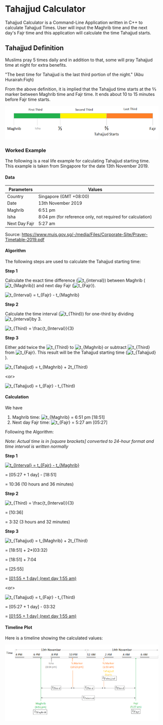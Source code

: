 # Tahajjud Calculator
Tahajjud Calculator is a Command-Line Application written in C++ to calculate Tahajjud Times. User will input the Maghrib time and the next day's Fajr time and this application will calculate the time Tahajjud starts. 

## Tahajjud Definition

Muslims pray 5 times daily and in addition to that, some will pray Tahajjud time at night for extra benefits. 

"The best time for Tahajjud is the last third portion of the night." (Abu Hurairah:Fiqh)

From the above definition, it is implied that the Tahajjud time starts at the ⅔ marker between Maghrib time and Fajr time. It ends about 10 to 15 minutes before Fajr time starts. 


![](/DefinitionTimeline.png)



### Worked Example 

The following is a real life example for calculating Tahajjud starting time. This example is taken from Singapore for the date 13th November 2019. 

#### Data 

| Parameters    | Values                                                     |
| ------------- | ---------------------------------------------------------- |
| Country       | Singapore (GMT +08:00)                                     |
| Date          | 13th November 2019                                         |
| Maghrib       | 6:51 pm                                                    |
| Isha          | 8:04 pm (for reference only, not required for calculation) |
| Next Day Fajr | 5:27 am                                                    |

Source: https://www.muis.gov.sg/-/media/Files/Corporate-Site/Prayer-Timetable-2019.pdf



#### Algorithm 

The following steps are used to calculate the Tahajjud starting time: 

**Step 1**

Calculate the exact time difference (<img src="https://latex.codecogs.com/gif.latex?t_{interval}" title="t_{interval}" />) between Maghrib (<img src="https://latex.codecogs.com/gif.latex?t_{Maghrib}" title="t_{Maghrib}" />) and next day Fajr (<img src="https://latex.codecogs.com/gif.latex?t_{Fajr}" title="t_{Fajr}" />). 

<img src="https://latex.codecogs.com/gif.latex?t_{Interval}&space;=&space;t_{Fajr}&space;-&space;t_{Maghrib}" title="t_{Interval} = t_{Fajr} - t_{Maghrib}" />

**Step 2**

Calculate the time interval (<img src="https://latex.codecogs.com/gif.latex?t_{Third}" title="t_{Third}" />) for one-third by dividing <img src="https://latex.codecogs.com/gif.latex?t_{interval}" title="t_{interval}" />by 3. 
   
<img src="https://latex.codecogs.com/gif.latex?t_{Third}&space;=&space;\frac{t_{Interval}}{3}" title="t_{Third} = \frac{t_{Interval}}{3}" />

**Step 3**

Either add twice the <img src="https://latex.codecogs.com/gif.latex?t_{Third}" title="t_{Third}" /> to <img src="https://latex.codecogs.com/gif.latex?t_{Maghrib}" title="t_{Maghrib}" /> or subtract <img src="https://latex.codecogs.com/gif.latex?t_{Third}" title="t_{Third}" /> from <img src="https://latex.codecogs.com/gif.latex?t_{Fajr}" title="t_{Fajr}" />. This result will be the Tahajjud starting time (<img src="https://latex.codecogs.com/gif.latex?t_{Tahajjud}" title="t_{Tahajjud}" />). 

<img src="https://latex.codecogs.com/gif.latex?t_{Tahajjud}&space;=&space;t_{Maghrib}&space;&plus;&space;2t_{Third}" title="t_{Tahajjud} = t_{Maghrib} + 2t_{Third}" />

&lt;or&gt; 
   
<img src="https://latex.codecogs.com/gif.latex?t_{Tahajjud}&space;=&space;t_{Fajr}&space;-&space;t_{Third}" title="t_{Tahajjud} = t_{Fajr} - t_{Third}" />



#### Calculation 

We have 

1. Maghrib time: <img src="https://latex.codecogs.com/gif.latex?t_{Maghrib}" title="t_{Maghrib}" /> = 6:51 pm [18:51]
2. Next day Fajr time: <img src="https://latex.codecogs.com/gif.latex?t_{Fajr}" title="t_{Fajr}" /> = 5:27 am [05:27]

Following the Algorithm:

*Note: Actual time is in [square brackets] converted to 24-hour format and time interval is written normally* 

**Step 1**

<a href="https://www.codecogs.com/eqnedit.php?latex=t_{Interval}&space;=&space;t_{Fajr}&space;-&space;t_{Maghrib}" target="_blank"><img src="https://latex.codecogs.com/gif.latex?t_{Interval}&space;=&space;t_{Fajr}&space;-&space;t_{Maghrib}" title="t_{Interval} = t_{Fajr} - t_{Maghrib}" /></a> 

= [05:27 + 1 day] - [18:51]

= 10:36 (10 hours and 36 minutes)

**Step 2**

<img src="https://latex.codecogs.com/gif.latex?t_{Third}&space;=&space;\frac{t_{Interval}}{3}" title="t_{Third} = \frac{t_{Interval}}{3}" />

= [10:36]

= 3:32 (3 hours and 32 minutes)

**Step 3**

<img src="https://latex.codecogs.com/gif.latex?t_{Tahajjud}&space;=&space;t_{Maghrib}&space;&plus;&space;2t_{Third}" title="t_{Tahajjud} = t_{Maghrib} + 2t_{Third}" />

= [18:51] + 2*(03:32)

= [18:51] + 7:04

= [25:55]

= <ins>[01:55 + 1 day] (next day 1:55 am)</ins>

   &lt;or&gt; 

<img src="https://latex.codecogs.com/gif.latex?t_{Tahajjud}&space;=&space;t_{Fajr}&space;-&space;t_{Third}" title="t_{Tahajjud} = t_{Fajr} - t_{Third}" />

= [05:27 + 1 day] - 03:32

= <ins>[01:55 + 1 day] (next day 1:55 am)</ins>



#### Timeline Plot 

Here is a timeline showing the calculated values: 

![](/SolutionTimeline.png)

